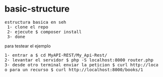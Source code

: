 # basic-structure
<pre>
estructura basica en seh
 1- clone el repo
 2- ejecute $ composer install 
 3- done
</pre>

para testear el ejemplo 
<pre>
1- entrar a $ cd MyAPI-REST/My_Api-Rest/
2- levantar el servidor $ php -S localhost:8000 router.php
3- desde otro terminal enviar la peticion $ curl http://localhost:8000/books
o para un recurso $ curl http://localhost:8000/books/1
</pre>